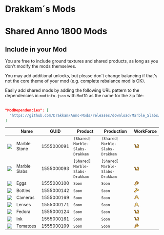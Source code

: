 # Drakkam´s Mods

# Shared Anno 1800 Mods

## Include in your Mod

You are free to include ground textures and shared products, as long as you don't modify the mods themselves.

You may add additional unlocks, but please don't change balancing if that's not the core theme of your mod (e.g. complete rebalance mod is OK).

Easily add shared mods by adding the following URL pattern to the dependencies in `modinfo.json` with `ModID` as the name for the zip file:
```json

"ModDependencies": [
  "https://github.com/Drakkam/Anno-Mods/releases/download/Marble_Slabs/Marble-Slabs-Drakkam.zip"
]
```

| | Name | GUID | Product | Production | WorkForce
---|---|---|---|---|---
<img src="./[Shared] Marble-Slabs-Drakkam/data/ui/Drakkam/icons/icon_marble_stone.png" style="vertical-align: text-bottom;18px" width="18" /> | Marble Stone | 1555000091 | `[Shared] Marble-Slabs-Drakkam`| `[Shared] Marble-Slabs-Drakkam` | <img src="./docs/icons/icon_artisan.png" style="vertical-align: text-bottom;18px" width="18" />
<img src="./[Shared] Marble-Slabs-Drakkam/data/ui/Drakkam/icons/icon_marble_slabs.png" style="vertical-align: text-bottom;18px" width="18" /> | Marble Slabs | 1555000093 | `[Shared] Marble-Slabs-Drakkam`| `[Shared] Marble-Slabs-Drakkam` | <img src="./docs/icons/icon_artisan.png" style="vertical-align: text-bottom;18px" width="18" />
<img src="./[Addon] Merchants/data/ui/Drakkam/icons/icon_Eggs.png" style="vertical-align: text-bottom;18px" width="18" /> | Eggs | 1555000100 | `Soon`| `Soon` | <img src="./docs/icons/icon_farmer.png" style="vertical-align: text-bottom;18px" width="18" />
<img src="./[Addon] Merchants/data/ui/Drakkam/icons/icon_bottles.png" style="vertical-align: text-bottom;18px" width="18" /> | Bottles | 1555000142 | `Soon`| `Soon` | <img src="./docs/icons/icon_worker.png" style="vertical-align: text-bottom;18px" width="18" />
<img src="./[Addon] Merchants/data/ui/Drakkam/icons/icon_camera.png" style="vertical-align: text-bottom;18px" width="18" /> | Cameras | 1555000169 | `Soon`| `Soon` | <img src="./docs/icons/icon_engineer.png" style="vertical-align: text-bottom;18px" width="18" />
<img src="./[Addon] Merchants/data/ui/Drakkam/icons/icon_photo_lense.png" style="vertical-align: text-bottom;18px" width="18" /> | Lenses | 1555000171 | `Soon`| `Soon` | <img src="./docs/icons/icon_engineer.png" style="vertical-align: text-bottom;18px" width="18" />
<img src="./[Addon] Merchants/data/ui/Drakkam/icons/icon_fedora_hat.png" style="vertical-align: text-bottom;18px" width="18" /> | Fedora | 1555000124 | `Soon`| `Soon` | <img src="./docs/icons/icon_artisan.png" style="vertical-align: text-bottom;18px" width="18" />
<img src="./[Addon] Merchants/data/ui/Drakkam/icons/icon_ink.png" style="vertical-align: text-bottom;18px" width="18" /> | Ink | 1555000161 | `Soon`| `Soon` | <img src="./docs/icons/icon_artisan.png" style="vertical-align: text-bottom;18px" width="18" />
<img src="./[Addon] Merchants/data/ui/Drakkam/icons/icon_tomatoes.png" style="vertical-align: text-bottom;18px" width="18" /> | Tomatoes | 1555000109 | `Soon`| `Soon` | <img src="./docs/icons/icon_farmer.png" style="vertical-align: text-bottom;18px" width="18" />
